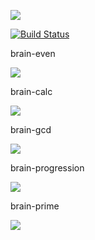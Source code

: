 <p><a href="https://codeclimate.com/github/codeclimate/codeclimate/maintainability"><img src="https://api.codeclimate.com/v1/badges/a99a88d28ad37a79dbf6/maintainability" /></a>

[![Build Status](https://travis-ci.com/travis-ci/travis-web.svg?branch=master)](https://travis-ci.com/travis-ci/travis-web)</p>

<p>brain-even</p>
<a href="https://asciinema.org/a/ib0sf4eo7IEVlzMldJjLeVHFB" target="_blank"><img src="https://asciinema.org/a/ib0sf4eo7IEVlzMldJjLeVHFB.svg" /></a>

<p>brain-calc</p>
<a href="https://asciinema.org/a/utu1dQzZ5RA7Mz4tOUO6Y2tq0" target="_blank"><img src="https://asciinema.org/a/utu1dQzZ5RA7Mz4tOUO6Y2tq0.svg" /></a>

<p>brain-gcd</p>
<a href="https://asciinema.org/a/LRAwwEsCHcN6Y7Dxkw3RGT64Z" target="_blank"><img src="https://asciinema.org/a/LRAwwEsCHcN6Y7Dxkw3RGT64Z.svg" /></a>

<p>brain-progression</p>
<a href="https://asciinema.org/a/W9HR1Xbm8oqB9q1dt8opR5Qkv" target="_blank"><img src="https://asciinema.org/a/W9HR1Xbm8oqB9q1dt8opR5Qkv.svg" /></a>

<p>brain-prime</p>
<a href="https://asciinema.org/a/pMlp9MdB9EXUZP55EG6aRCHZk" target="_blank"><img src="https://asciinema.org/a/pMlp9MdB9EXUZP55EG6aRCHZk.svg" /></a>